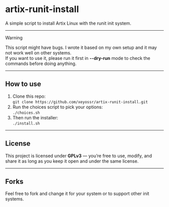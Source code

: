 # artix-runit-install

A simple script to install Artix Linux with the runit init system.

---

> [!WARNING]
> This script might have bugs. I wrote it based on my own setup and it may not work well on other systems.  
> If you want to use it, please run it first in **--dry-run** mode to check the commands before doing anything.

---

## How to use

1. Clone this repo:  
   `git clone https://github.com/xeyossr/artix-runit-install.git`  
2. Run the choices script to pick your options:  
   `./choices.sh`  
3. Then run the installer:  
   `./install.sh`  

---

## License

This project is licensed under **GPLv3** — you’re free to use, modify, and share it as long as you keep it open and under the same license.

---

## Forks
Feel free to fork and change it for your system or to support other init systems.
